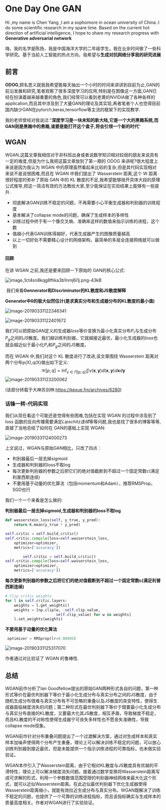 # One Day One GAN

Hi ,my name is Chen Yang ,I am a sophomore in ocean university of China .I do some scientific research in my spare time. Based on the current hot direction of artificial intelligence, I hope to share my research progress with **Generative adversarial network**

嗨，我的名字是陈扬，我是中国海洋大学的二年级学生。我在业余时间做了一些科学研究。基于当前人工智能的热点方向，我希望与**生成对抗网络分享我的研究进展**

## 前言

**ODOG**,顾名思义就我我希望能每天抽出一个小时的时间来讲讲到目前为止,GAN的前沿发展和研究,笔者观察了很多深度学习的应用,特别是在图像这一方面,GAN已经在扮演着越来越重要的角色,我们经常可以看到老黄的NVIDIA做了各种各样的application,而且其中涉及到了大量GAN的理论及其实现,再者笔者个人也觉得目前国内缺少GAN在pytorch,keras,tensorflow等主流的框架下的实现教学.

我的老师曾经对我说过:"**深度学习是一块未知的新大陆,它是一个大的黑箱系统,而GAN则是黑箱中的黑箱,谁要是能打开这个盒子,将会引领一个新的时代**"

## WGAN

WGAN,这篇文章我相信对于非科班出身或者说数学知识相对较弱的朋友来说具有一定的难度,但是为什么我把这篇文章放到了第一期的 ODOG 来讲呢?很大程度上来说是因为我认为 WGAN 中的原理虽然看起来比较的复杂,但是其代码实现相对来说不是说很困难,而且在 WGAN 中我们提出了 Wasserstein 距离,这个 W 距离很好程度的弥补了原始 GAN 中的 KL 散度的不足,我希望能够抛开具体大段的原理公式推导,把这一简洁有效的方法教给大家,至少能保证在实验结果上能够有一些提升.

- 彻底解决GAN训练不稳定的问题，不再需要小心平衡生成器和判别器的训练程度
- 基本解决了collapse mode的问题，确保了生成样本的多样性 
- 训练过程中终于有一个像交叉熵、准确率这样的数值来指示训练的进程，这个数
- 值越小代表GAN训练得越好，代表生成器产生的图像质量越高
- 以上一切好处不需要精心设计的网络架构，最简单的多层全连接网络就可以做到

#### 回顾

在讲 WGAN 之前,我还是要来回顾一下原始的 GAN的核心公式:

![image_1ct4sn8kqg8ftika3b1nmj6i1j.png-43kB](https://ws3.sinaimg.cn/large/006tKfTcly1g1lv49i8yzj30w805it98.jpg)

 我们来看**Gennerator和Discriminator的KL散度和JS散度解释**

**Generator中θ的极大似然估计(是求真实分布和生成器分布的KL散度的最小值)**

![image-20190331122346341](https://ws1.sinaimg.cn/large/006tKfTcly1g1lv4a78lfj30gz0cnq3l.jpg)

![image-20190331122401672](https://ws1.sinaimg.cn/large/006tKfTcly1g1lv4aofulj30ln0ggt9q.jpg)

我们可以把原始GAN定义的生成器$loss$等价变换为最小化真实分布$P_r$与生成分布$P_g$之间的$JS$散度。我们越训练判别器，它就越接近最优，最小化生成器的$loss$也就会越近似于最小化$P_r$和$P_g$之间的JS散度。



而在 WGAN 中,我们对这个 KL 散度进行了改进,该文章围绕 Wasserstein 距离对两个分布p(X),q(X)做出如下定义:
$$
\begin{equation}\mathcal{W}[p,q]=\inf_{\gamma\in \Pi[p,q]} \iint \gamma(\boldsymbol{x},\boldsymbol{y}) d(\boldsymbol{x},\boldsymbol{y}) d\boldsymbol{x}d\boldsymbol{y}\label{eq:wd}\end{equation}
$$
![image-20190331123200062](https://ws4.sinaimg.cn/large/006tKfTcly1g1lva1f13kj30f70onae4.jpg)

(该部分转载于大神苏剑林:<https://kexue.fm/archives/6280>)

### 话锋一转-代码实现

我们从现在看这个可能还是觉得有些困难,包括在实现 WGAN 的过程中涉及到了 loss 函数的反向传播需要满足$Lipschitz连续​$等等问题,我也是找了很多的博客等等,直接了当地总结了如何在 GAN的基础上实现 WGAN:

![image-20190331124000273](https://ws1.sinaimg.cn/large/006tKfTcly1g1lvid8bfjj310k0lbqtl.jpg)

上文说过，WGAN与原始GAN相比，只改了四点：

- 判别器最后一层去掉sigmoid
- 生成器和判别器的loss不取log
- 每次更新判别器的参数之后把它们的绝对值截断到不超过一个固定常数c(满足利普西斯连续)
- 不要用基于动量的优化算法（包括momentum和Adam），推荐RMSProp，SGD也行

我们一个一个来看是怎么做的:

**判别器最后一层去掉sigmoid,生成器和判别器的loss不取log**

```python
def wasserstein_loss(self, y_true, y_pred):
    return K.mean(y_true * y_pred)

self.critic = self.build_critic()
self.critic.compile(loss=self.wasserstein_loss,
    optimizer=optimizer,
    metrics=['accuracy'])

        self.critic = self.build_critic()
self.critic.compile(loss=self.wasserstein_loss,
    optimizer=optimizer,
    metrics=['accuracy'])
```



**每次更新判别器的参数之后把它们的绝对值截断到不超过一个固定常数c(满足利普西斯连续)**

```python
# Clip critic weights
for l in self.critic.layers:
    weights = l.get_weights()
    weights = [np.clip(w, -self.clip_value, 
                       self.clip_value) for w in weights]
    l.set_weights(weights)
```

**不要用基于动量的优化算法**

```python
 optimizer = RMSprop(lr=0.00005)
```

![image-20190331125317070](https://ws4.sinaimg.cn/large/006tKfTcly1g1lvw744dij30vs0u0qv6.jpg)

作者通过对比验证了 WGAN 的鲁棒性.

## 总结

WGAN前作分析了Ian Goodfellow提出的原始GAN两种形式各自的问题，第一种形式等价在最优判别器下等价于最小化生成分布与真实分布之间的JS散度，由于随机生成分布很难与真实分布有不可忽略的重叠以及JS散度的突变特性，使得生成器面临梯度消失的问题；第二种形式在最优判别器下等价于既要最小化生成分布与真实分布直接的KL散度，又要最大化其JS散度，相互矛盾，导致梯度不稳定，而且KL散度的不对称性使得生成器宁可丧失多样性也不愿丧失准确性，导致collapse mode现象。

WGAN前作针对分布重叠问题提出了一个过渡解决方案，通过对生成样本和真实样本加噪声使得两个分布产生重叠，理论上可以解决训练不稳定的问题，可以放心训练判别器到接近最优，但是未能提供一个指示训练进程的可靠指标，也未做实验验证。

WGAN本作引入了Wasserstein距离，由于它相对KL散度与JS散度具有优越的平滑特性，理论上可以解决梯度消失问题。接着通过数学变换将Wasserstein距离写成可求解的形式，利用一个参数数值范围受限的判别器神经网络来最大化这个形式，就可以近似Wasserstein距离。在此近似最优判别器下优化生成器使得Wasserstein距离缩小，就能有效拉近生成分布与真实分布。WGAN既解决了训练不稳定的问题，也提供了一个可靠的训练进程指标，而且该指标确实与生成样本的质量高度相关。作者对WGAN进行了实验验证。